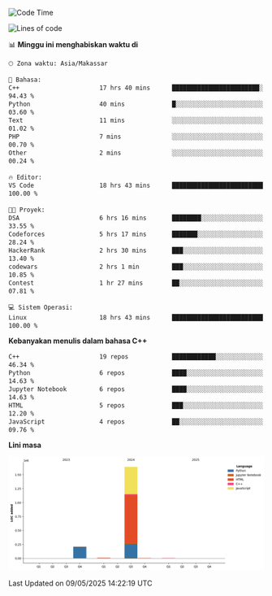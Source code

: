 <!--START_SECTION:waka-->
![Code Time](http://img.shields.io/badge/Code%20Time-201%20hrs%2033%20mins-blue)

![Lines of code](https://img.shields.io/badge/Sejak%20Hello%20World%20aku%20telah%20menulis-1.9%20million%20baris%20kode-blue)

📊 **Minggu ini menghabiskan waktu di** 

```text
🕑︎ Zona waktu: Asia/Makassar

💬 Bahasa: 
C++                      17 hrs 40 mins      ████████████████████████░   94.43 % 
Python                   40 mins             █░░░░░░░░░░░░░░░░░░░░░░░░   03.60 % 
Text                     11 mins             ░░░░░░░░░░░░░░░░░░░░░░░░░   01.02 % 
PHP                      7 mins              ░░░░░░░░░░░░░░░░░░░░░░░░░   00.70 % 
Other                    2 mins              ░░░░░░░░░░░░░░░░░░░░░░░░░   00.24 % 

🔥 Editor: 
VS Code                  18 hrs 43 mins      █████████████████████████   100.00 % 

🐱‍💻 Proyek: 
DSA                      6 hrs 16 mins       ████████░░░░░░░░░░░░░░░░░   33.55 % 
Codeforces               5 hrs 17 mins       ███████░░░░░░░░░░░░░░░░░░   28.24 % 
HackerRank               2 hrs 30 mins       ███░░░░░░░░░░░░░░░░░░░░░░   13.40 % 
codewars                 2 hrs 1 min         ███░░░░░░░░░░░░░░░░░░░░░░   10.85 % 
Contest                  1 hr 27 mins        ██░░░░░░░░░░░░░░░░░░░░░░░   07.81 % 

💻 Sistem Operasi: 
Linux                    18 hrs 43 mins      █████████████████████████   100.00 % 
```

**Kebanyakan menulis dalam bahasa C++** 

```text
C++                      19 repos            ████████████░░░░░░░░░░░░░   46.34 % 
Python                   6 repos             ████░░░░░░░░░░░░░░░░░░░░░   14.63 % 
Jupyter Notebook         6 repos             ████░░░░░░░░░░░░░░░░░░░░░   14.63 % 
HTML                     5 repos             ███░░░░░░░░░░░░░░░░░░░░░░   12.20 % 
JavaScript               4 repos             ██░░░░░░░░░░░░░░░░░░░░░░░   09.76 % 
```



**Lini masa**

![Lines of Code chart](https://raw.githubusercontent.com/yusuf601/yusuf601/main/assets/bar_graph.png)


 Last Updated on 09/05/2025 14:22:19 UTC
<!--END_SECTION:waka-->

